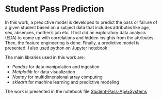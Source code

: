 # Student Pass Prediction
In this work, a predictive model is developed to predict the pass or failure of a given student based on a subject data that includes attributes like age, sex, absences, mother’s job etc.   I first did an exploratory data analysis (EDA) to come up with correlations and hidden insights from the attributes. Then, the feature engineering is done. Finally, a predictive model is presented. I also used python on Jupyter notebook. 

The main libraries used in this work are:
 - *Pandas* for data manipulation and ingestion
 - *Matplotlib* for data visualization
 - *Numpy* for multidimensional array computing
 - *sklearn* for machine learning and predictive modeling
 
The work is presented in the notebook file [Student-Pass-ApexSystems](https://github.com/Seifemichael/Student-Pass-Prediction/blob/master/Student-Pass-ApexSystems.ipynb)
